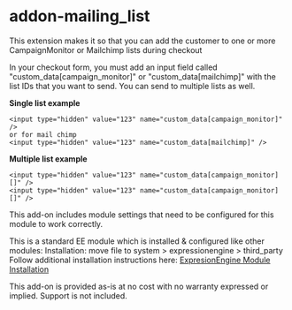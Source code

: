 addon-mailing_list
=============================

This extension makes it so that you can add the customer to one or more CampaignMonitor or Mailchimp lists during checkout

 In your checkout form, you must add an input field called "custom_data[campaign_monitor]" or "custom_data[mailchimp]" with the list IDs that you want to send. You can send to multiple lists as well.

**Single list example**

	<input type="hidden" value="123" name="custom_data[campaign_monitor]" /> 
	or for mail chimp
	<input type="hidden" value="123" name="custom_data[mailchimp]" /> 

**Multiple list example**

	<input type="hidden" value="123" name="custom_data[campaign_monitor][]" /> 
	<input type="hidden" value="123" name="custom_data[campaign_monitor][]" /> 


This add-on includes module settings that need to be configured for this module to work correctly.

This is a standard EE module  which is installed & configured like other modules: 
Installation: move file to system > expressionengine > third_party 
Follow additional installation instructions here: 
[ExpresionEngine Module Installation](http://expressionengine.com/user_guide/cp/add-ons/module_manager.html)



This add-on is provided as-is at no cost with no warranty expressed or implied. Support is not included. 